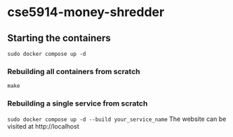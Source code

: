 # cse5914-money-shredder


## Starting the containers

`sudo docker compose up -d`

### Rebuilding all containers from scratch

`make`

### Rebuilding a single service from scratch

`sudo docker compose up -d --build your_service_name`
The website can be visited at http://localhost
